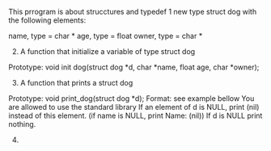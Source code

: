 This prrogram is about strucctures and typedef
1 new type struct dog with the following elements:

name, type = char *
age, type = float
owner, type = char *

2. A function that initialize a variable of type struct dog

Prototype: void init dog(struct dog *d, char *name, float age, char *owner);

3. A function that prints a struct dog

Prototype: void print_dog(struct dog *d);
Format: see example bellow
You are allowed to use the standard library
If an element of d is NULL, print (nil) instead of this element. (if name is NULL, print Name: (nil))
If d is NULL print nothing.


4. 

